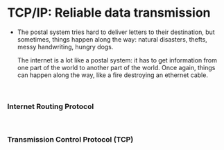 # TCP/IP: Reliable data transmission

- The postal system tries hard to deliver letters to their destination, but sometimes, things happen along the way: natural disasters, thefts, messy handwriting, hungry dogs.

  The internet is a lot like a postal system: it has to get information from one part of the world to another part of the world. Once again, things can happen along the way, like a fire destroying an ethernet cable.
  
<br>

### Internet Routing Protocol

<br>

### Transmission Control Protocol (TCP)
